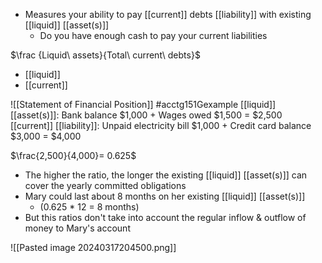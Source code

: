 - Measures your ability to pay [[current]] debts [[liability]] with existing [[liquid]] [[asset(s)]]
	- Do you have enough cash to pay your current liabilities

$\frac {Liquid\ assets}{Total\ current\ debts}$
- [[liquid]]
- [[current]]

![[Statement of Financial Position]]
#acctg151Gexample 
[[liquid]] [[asset(s)]]:
Bank balance $1,000 + Wages owed $1,500 = $2,500
[[current]] [[liability]]:
Unpaid electricity bill $1,000 + Credit card balance $3,000 = $4,000

$\frac{2,500}{4,000}= 0.625$
- The higher the ratio, the longer the existing [[liquid]] [[asset(s)]] can cover the yearly committed obligations
- Mary could last about 8 months on her existing [[liquid]] [[asset(s)]]
	- (0.625 * 12 = 8 months)
- But this ratios don't take into account the regular inflow & outflow of money to Mary's account

![[Pasted image 20240317204500.png]]